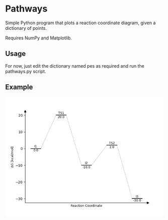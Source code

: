 # Pathways

Simple Python program that plots a reaction coordinate diagram, given a dictionary of points.

Requires NumPy and Matplotlib.

## Usage

For now, just edit the dictionary named pes as required and run the pathways.py script.

## Example

![example](example.png)
